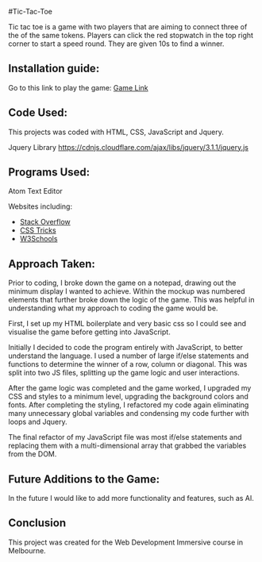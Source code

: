 #Tic-Tac-Toe

Tic tac toe is a game with two players that are aiming to connect three of the
of the same tokens. Players can click the red stopwatch in the top right corner to start a speed round. They are given 10s to find a winner.

## Installation guide:
Go to this link to play the game: [Game Link](https://paulmorello.github.io/tic-tac-toe/)

## Code Used:
This projects was coded with HTML, CSS, JavaScript and Jquery.

Jquery Library https://cdnjs.cloudflare.com/ajax/libs/jquery/3.1.1/jquery.js

## Programs Used:
Atom Text Editor

Websites including:
* [Stack Overflow](http://stackoverflow.com/)
* [CSS Tricks](https://css-tricks.com/)
* [W3Schools](http://www.w3schools.com/)

## Approach Taken:
Prior to coding, I broke down the game on a notepad, drawing out the minimum display I wanted to achieve. Within the mockup was numbered elements that further broke down the logic of the game. This was helpful in understanding what my approach to coding the game would be.

First, I set up my HTML boilerplate and very basic css so I could see and visualise the game before getting into JavaScript.

Initially I decided to code the program entirely with JavaScript, to better understand the language. I used a number of large if/else statements and functions to determine the winner of a row, column or diagonal. This was split into two JS files, splitting up the game logic and user interactions.

After the game logic was completed and the game worked, I upgraded my CSS and styles to a minimum level, upgrading the background colors and fonts. After completing the styling, I refactored my code again eliminating many unnecessary global variables and condensing my code further with loops and Jquery.

The final refactor of my JavaScript file was most if/else statements and replacing them with a multi-dimensional array that grabbed the variables from the DOM.

## Future Additions to the Game:
In the future I would like to add more functionality and features, such as AI.

## Conclusion

This project was created for the Web Development Immersive course in Melbourne.
